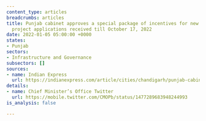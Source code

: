 ```yaml
---
content_type: articles
breadcrumbs: articles
title: Punjab cabinet approves a special package of incentives for new mega and ultra-mega
  project applications received till October 17, 2022
date: 2022-01-05 05:00:00 +0000
states:
- Punjab
sectors:
- Infrastructure and Governance
subsectors: []
sources:
- name: Indian Express
  url: https://indianexpress.com/article/cities/chandigarh/punjab-cabinet-approves-incentives-for-mega-ultra-mega-projects-7701903/
details:
- name: Chief Minister’s Office Twitter
  url: https://mobile.twitter.com/CMOPb/status/1477289683948244993
is_analysis: false

---
```

